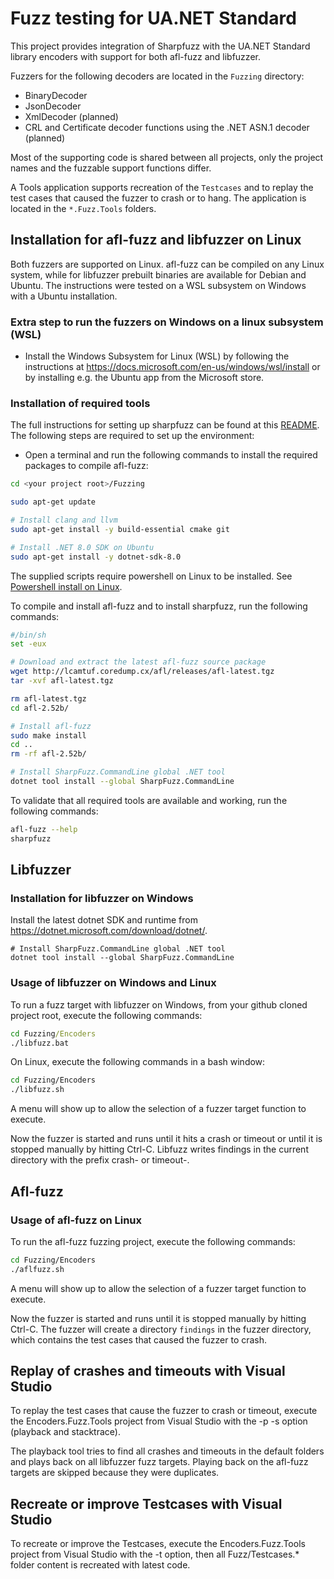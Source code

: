 # Fuzz testing for UA.NET Standard

This project provides integration of Sharpfuzz with the UA.NET Standard library encoders with support for both afl-fuzz and libfuzzer.

Fuzzers for the following decoders are located in the `Fuzzing` directory:
- BinaryDecoder
- JsonDecoder
- XmlDecoder (planned)
- CRL and Certificate decoder functions using the .NET ASN.1 decoder (planned)

Most of the supporting code is shared between all projects, only the project names and the fuzzable support functions differ.

A Tools application supports recreation of the `Testcases` and to replay the test cases that caused the fuzzer to crash or to hang. The application is located in the `*.Fuzz.Tools` folders.

## Installation for afl-fuzz and libfuzzer on Linux

Both fuzzers are supported on Linux. afl-fuzz can be compiled on any Linux system, while for libfuzzer prebuilt binaries are available for Debian and Ubuntu. The instructions were tested on a WSL subsystem on Windows with a Ubuntu installation.

### Extra step to run the fuzzers on Windows on a linux subsystem (WSL)

- Install the Windows Subsystem for Linux (WSL) by following the instructions at https://docs.microsoft.com/en-us/windows/wsl/install or by installing e.g. the Ubuntu app from the Microsoft store.

### Installation of required tools

The full instructions for setting up sharpfuzz can be found at this [README](https://github.com/Metalnem/sharpfuzz/blob/master/README.md).
The following steps are required to set up the environment: 

- Open a terminal and run the following commands to install the required packages to compile afl-fuzz:

```bash
cd <your project root>/Fuzzing

sudo apt-get update

# Install clang and llvm
sudo apt-get install -y build-essential cmake git

# Install .NET 8.0 SDK on Ubuntu
sudo apt-get install -y dotnet-sdk-8.0
```

The supplied scripts require powershell on Linux to be installed. 
See [Powershell install on Linux](https://learn.microsoft.com/en-us/powershell/scripting/install/install-ubuntu?view=powershell-7.4).

To compile and install afl-fuzz and to install sharpfuzz, run the following commands:

```bash
#/bin/sh
set -eux

# Download and extract the latest afl-fuzz source package
wget http://lcamtuf.coredump.cx/afl/releases/afl-latest.tgz
tar -xvf afl-latest.tgz

rm afl-latest.tgz
cd afl-2.52b/

# Install afl-fuzz
sudo make install
cd ..
rm -rf afl-2.52b/

# Install SharpFuzz.CommandLine global .NET tool
dotnet tool install --global SharpFuzz.CommandLine
```

To validate that all required tools are available and working, run the following commands:

```bash
afl-fuzz --help
sharpfuzz
```

## Libfuzzer

### Installation for libfuzzer on Windows

Install the latest dotnet SDK and runtime from https://dotnet.microsoft.com/download/dotnet/.

```commandline
# Install SharpFuzz.CommandLine global .NET tool
dotnet tool install --global SharpFuzz.CommandLine
```

### Usage of libfuzzer on Windows and Linux

To run a fuzz target with libfuzzer on Windows, from your github cloned project root, execute the following commands:

```cmd
cd Fuzzing/Encoders
./libfuzz.bat
```

On Linux, execute the following commands in a bash window:

```bash
cd Fuzzing/Encoders
./libfuzz.sh
```

A menu will show up to allow the selection of a fuzzer target function to execute.

Now the fuzzer is started and runs until it hits a crash or timeout or until it is stopped manually by hitting Ctrl-C. Libfuzz writes findings in the current directory with the prefix crash- or timeout-.

## Afl-fuzz

### Usage of afl-fuzz on Linux

To run the afl-fuzz fuzzing project, execute the following commands:

```bash
cd Fuzzing/Encoders
./aflfuzz.sh
```

A menu will show up to allow the selection of a fuzzer target function to execute.

Now the fuzzer is started and runs until it is stopped manually by hitting Ctrl-C. The fuzzer will create a directory `findings` in the fuzzer directory, which contains the test cases that caused the fuzzer to crash. 

## Replay of crashes and timeouts with Visual Studio

To replay the test cases that cause the fuzzer to crash or timeout, execute the Encoders.Fuzz.Tools project from Visual Studio with the -p -s option (playback and stacktrace).

The playback tool tries to find all crashes and timeouts in the default folders and plays back on all libfuzzer fuzz targets. Playing back on the afl-fuzz targets are skipped because they were duplicates.

## Recreate or improve Testcases with Visual Studio

To recreate or improve the Testcases, execute the Encoders.Fuzz.Tools project from Visual Studio with the -t option, then all Fuzz/Testcases.* folder content is recreated with latest code.
